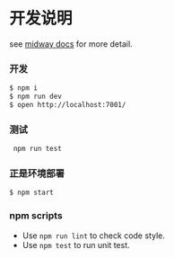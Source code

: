 # 开发说明


<!-- add docs here for user -->

see [midway docs][midway] for more detail.

### 开发

```bash
$ npm i
$ npm run dev
$ open http://localhost:7001/
```
### 测试

```bash
 npm run test
```

### 正是环境部署 

```bash
$ npm start
```

### npm scripts

- Use `npm run lint` to check code style.
- Use `npm test` to run unit test.


[midway]: https://midwayjs.org
